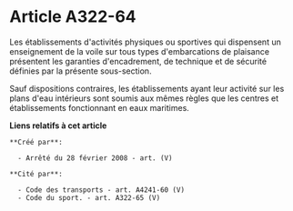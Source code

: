 # Article A322-64

Les établissements d'activités physiques ou sportives qui dispensent un enseignement de la voile sur tous types
d'embarcations de plaisance présentent les garanties d'encadrement, de technique et de sécurité définies par la présente
sous-section.

Sauf dispositions contraires, les établissements ayant leur activité sur les plans d'eau intérieurs sont soumis aux mêmes
règles que les centres et établissements fonctionnant en eaux maritimes.

**Liens relatifs à cet article**

	**Créé par**:

	  - Arrêté du 28 février 2008 - art. (V)

	**Cité par**:

	  - Code des transports - art. A4241-60 (V)
	  - Code du sport. - art. A322-65 (V)
